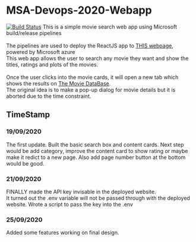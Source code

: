 # MSA-Devops-2020-Webapp
[![Build Status](https://dev.azure.com/msa-devops-2020-james/msa-devops-2020-james/_apis/build/status/jameszu.msa-devops-2020?branchName=master)](https://dev.azure.com/msa-devops-2020-james/msa-devops-2020-james/_build/latest?definitionId=1&branchName=master)
This is a simple movie search web app using Microsoft build/release pipelines
<br><br>
The pipelines are used to deploy the ReactJS app to [THIS webpage](https://msa-2020-devops-james.azurewebsites.net/), powered by Microsoft azure
<br>This web app allows the user to search any movie they want and show the titles, ratings and plots of the movies.
<br><br> Once the user clicks into the movie cards, it will open a new tab which shows the results on [The Movie DataBase](https://www.themoviedb.org/).
<br> The original idea is to make a pop-up dialog for movie details but it is aborted due to the time constraint.

## TimeStamp
### 19/09/2020

The first update. Built the basic search box and content cards. Next step would be add category, improve the content card to show rating or maybe make it redict to a new page. Also add page number button at the bottom would be good.

### 21/09/2020

FINALLY made the API key invisable in the deployed website. <br>
It turned out the .env variable will not be passed through with the deployed website. Wrote a script to pass the key into the .env

### 25/09/2020

Added some features working on final design.
